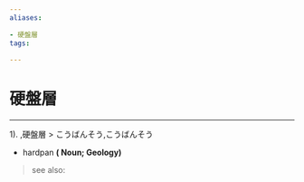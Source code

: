 ```yaml
---
aliases:
    
- 硬盤層
tags:
    
---
```


# 硬盤層
---
1).
,硬盤層 > こうばんそう,こうばんそう

- hardpan
**( Noun; Geology)**
> see also: 
            